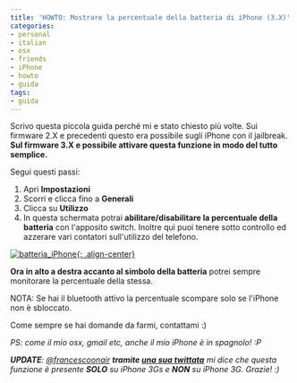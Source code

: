 ```yaml
---
title: 'HOWTO: Mostrare la percentuale della batteria di iPhone (3.X)'
categories:
- personal
- italian
- osx
- friends
- iPhone
- howto
- guida
tags:
- guida
---
```

Scrivo questa piccola guida perché mi e stato chiesto più volte. Sui firmware
2.X e precedenti questo era possibile sugli iPhone con il jailbreak. **Sul
firmware 3.X e possibile attivare questa funzione in modo del tutto
semplice.**

Segui questi passi:

  1. Apri **Impostazioni**
  2. Scorri e clicca fino a **Generali**
  3. Clicca su **Utilizzo**
  4. In questa schermata potrai **abilitare/disabilitare la percentuale della batteria** con l'apposito switch. Inoltre qui puoi tenere sotto controllo ed azzerare vari contatori sull'utilizzo del telefono.
  

[![batteria_iPhone]({{site.url}}/images/batteria_iPhone.png){: .align-center}]({{site.url}}/images/batteria_iPhone.png)

**Ora in alto a destra accanto al simbolo della batteria** potrei sempre monitorare la percentuale della stessa.

NOTA: Se hai il bluetooth attivo la percentuale scompare solo se l'iPhone non
è sbloccato.

Come sempre se hai domande da farmi, contattami :)

_PS: come il mio osx, gmail etc, anche il mio iPhone è in spagnolo! :P_

_**UPDATE**: [@francescoonair](http://twitter.com/francescoonair) __tramite
[una sua twittata](http://twitter.com/francescoonair/status/4122997911)__ mi
dice che questa funzione è presente **SOLO** su iPhone 3Gs e **NON** su
iPhone 3G. Grazie! :)_

